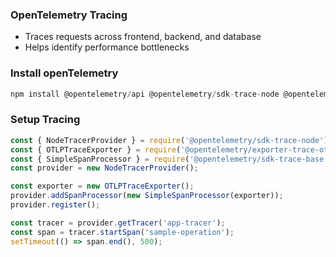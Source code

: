 ### OpenTelemetry Tracing

- Traces requests across frontend, backend, and database
- Helps identify performance bottlenecks

### Install openTelemetry

```js
npm install @opentelemetry/api @opentelemetry/sdk-trace-node @opentelemetry/exporter-trace-otlp-grpc
```

### Setup Tracing

```js
const { NodeTracerProvider } = require('@opentelemetry/sdk-trace-node');
const { OTLPTraceExporter } = require('@opentelemetry/exporter-trace-otlp-grpc');
const { SimpleSpanProcessor } = require('@opentelemetry/sdk-trace-base');
const provider = new NodeTracerProvider();

const exporter = new OTLPTraceExporter();
provider.addSpanProcessor(new SimpleSpanProcessor(exporter));
provider.register();

const tracer = provider.getTracer('app-tracer');
const span = tracer.startSpan('sample-operation');
setTimeout(() => span.end(), 500);
```
